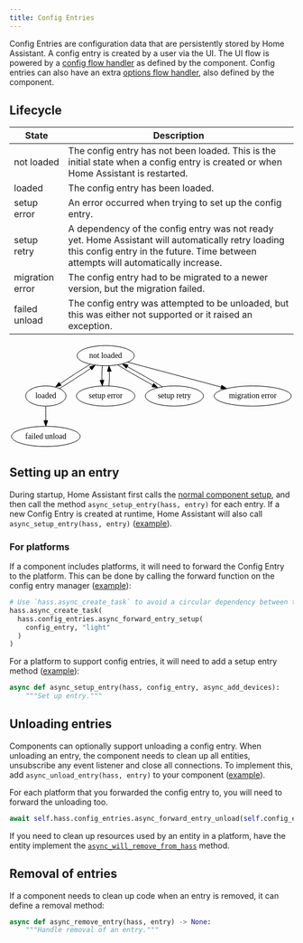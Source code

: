 ```yaml
---
title: Config Entries
---
```


Config Entries are configuration data that are persistently stored by Home Assistant. A config entry is created by a user via the UI. The UI flow is powered by a [config flow handler](config_entries_config_flow_handler.md) as defined by the component. Config entries can also have an extra [options flow handler](config_entries_options_flow_handler.md), also defined by the component.

## Lifecycle

| State | Description |
| ----- | ----------- |
| not loaded | The config entry has not been loaded. This is the initial state when a config entry is created or when Home Assistant is restarted. |
| loaded | The config entry has been loaded. |
| setup error | An error occurred when trying to set up the config entry. |
| setup retry | A dependency of the config entry was not ready yet. Home Assistant will automatically retry loading this config entry in the future. Time between attempts will automatically increase.
| migration error | The config entry had to be migrated to a newer version, but the migration failed.
| failed unload | The config entry was attempted to be unloaded, but this was either not supported or it raised an exception.

<svg class='invertDark' width="508pt" height="188pt" viewBox="0.00 0.00 508.00 188.00" xmlns="http://www.w3.org/2000/svg">
<g id="graph1" class="graph" transform="scale(1 1) rotate(0) translate(4 184)">
<title>G</title>
<polygon fill="none" stroke="none" points="-4,5 -4,-184 505,-184 505,5 -4,5"></polygon>
<g id="node1" class="node"><title>not loaded</title>
<ellipse fill="none" stroke="black" cx="168" cy="-162" rx="51.3007" ry="18"></ellipse>
<text text-anchor="middle" x="168" y="-157.8" font-family="Times,serif" font-size="14.00">not loaded</text>
</g>
<g id="node3" class="node"><title>loaded</title>
<ellipse fill="none" stroke="black" cx="61" cy="-90" rx="36.1722" ry="18"></ellipse>
<text text-anchor="middle" x="61" y="-85.8" font-family="Times,serif" font-size="14.00">loaded</text>
</g>
<g id="edge2" class="edge"><title>not loaded-&gt;loaded</title>
<path fill="none" stroke="black" d="M140.518,-146.666C123.947,-136.676 103.104,-123.187 86.8392,-111.989"></path>
<polygon fill="black" stroke="black" points="88.532,-108.902 78.3309,-106.041 84.5212,-114.639 88.532,-108.902"></polygon>
</g>
<g id="node5" class="node"><title>setup error</title>
<ellipse fill="none" stroke="black" cx="168" cy="-90" rx="52.3895" ry="18"></ellipse>
<text text-anchor="middle" x="168" y="-85.8" font-family="Times,serif" font-size="14.00">setup error</text>
</g>
<g id="edge4" class="edge"><title>not loaded-&gt;setup error</title>
<path fill="none" stroke="black" d="M162.122,-144.055C161.304,-136.346 161.061,-127.027 161.395,-118.364"></path>
<polygon fill="black" stroke="black" points="164.894,-118.491 162.087,-108.275 157.911,-118.012 164.894,-118.491"></polygon>
</g>
<g id="node7" class="node"><title>setup retry</title>
<ellipse fill="none" stroke="black" cx="291" cy="-90" rx="52.0932" ry="18"></ellipse>
<text text-anchor="middle" x="291" y="-85.8" font-family="Times,serif" font-size="14.00">setup retry</text>
</g>
<g id="edge6" class="edge"><title>not loaded-&gt;setup retry</title>
<path fill="none" stroke="black" d="M189.578,-145.465C206.94,-134.869 231.584,-120.783 252.292,-109.59"></path>
<polygon fill="black" stroke="black" points="254.022,-112.634 261.19,-104.832 250.722,-106.461 254.022,-112.634"></polygon>
</g>
<g id="node9" class="node"><title>migration error</title>
<ellipse fill="none" stroke="black" cx="431" cy="-90" rx="69.1427" ry="18"></ellipse>
<text text-anchor="middle" x="431" y="-85.8" font-family="Times,serif" font-size="14.00">migration error</text>
</g>
<g id="edge8" class="edge"><title>not loaded-&gt;migration error</title>
<path fill="none" stroke="black" d="M207.659,-150.445C252.053,-138.628 324.343,-119.388 374.607,-106.01"></path>
<polygon fill="black" stroke="black" points="375.588,-109.37 384.351,-103.416 373.787,-102.606 375.588,-109.37"></polygon>
</g>
<g id="edge10" class="edge"><title>loaded-&gt;not loaded</title>
<path fill="none" stroke="black" d="M85.5216,-103.56C102.143,-113.462 123.939,-127.508 141.027,-139.231"></path>
<polygon fill="black" stroke="black" points="139.274,-142.276 149.481,-145.116 143.273,-136.53 139.274,-142.276"></polygon>
</g>
<g id="node12" class="node"><title>failed unload</title>
<ellipse fill="none" stroke="black" cx="61" cy="-18" rx="61.5781" ry="18"></ellipse>
<text text-anchor="middle" x="61" y="-13.8" font-family="Times,serif" font-size="14.00">failed unload</text>
</g>
<g id="edge12" class="edge"><title>loaded-&gt;failed unload</title>
<path fill="none" stroke="black" d="M61,-71.6966C61,-63.9827 61,-54.7125 61,-46.1124"></path>
<polygon fill="black" stroke="black" points="64.5001,-46.1043 61,-36.1043 57.5001,-46.1044 64.5001,-46.1043"></polygon>
</g>
<g id="edge16" class="edge"><title>setup error-&gt;not loaded</title>
<path fill="none" stroke="black" d="M173.913,-108.275C174.715,-116.03 174.94,-125.362 174.591,-134.005"></path>
<polygon fill="black" stroke="black" points="171.094,-133.832 173.878,-144.055 178.077,-134.327 171.094,-133.832"></polygon>
</g>
<g id="edge14" class="edge"><title>setup retry-&gt;not loaded</title>
<path fill="none" stroke="black" d="M269.469,-106.507C252.104,-117.106 227.436,-131.206 206.71,-142.408"></path>
<polygon fill="black" stroke="black" points="204.973,-139.368 197.805,-147.17 208.273,-145.541 204.973,-139.368"></polygon>
</g>
</g>
</svg>

<!--
Graphviz:
digraph G {
  "not loaded" -> "loaded"
  "not loaded" -> "setup error"
  "not loaded" -> "setup retry"
  "not loaded" -> "migration error"
  "loaded" -> "not loaded"
  "loaded" -> "failed unload"
  "setup retry" -> "not loaded"
  "setup error" -> "not loaded"
}
-->

## Setting up an entry

During startup, Home Assistant first calls the [normal component setup](/creating_component_index.md),
and then call the method `async_setup_entry(hass, entry)` for each entry. If a new Config Entry is
created at runtime, Home Assistant will also call `async_setup_entry(hass, entry)` ([example](https://github.com/home-assistant/core/blob/0.68.0/homeassistant/components/hue/__init__.py#L119)).

### For platforms

If a component includes platforms, it will need to forward the Config Entry to the platform. This can
be done by calling the forward function on the config entry manager ([example](https://github.com/home-assistant/core/blob/0.68.0/homeassistant/components/hue/bridge.py#L81)):

```python
# Use `hass.async_create_task` to avoid a circular dependency between the platform and the component
hass.async_create_task(
  hass.config_entries.async_forward_entry_setup(
    config_entry, "light"
  )
)
```

For a platform to support config entries, it will need to add a setup entry method ([example](https://github.com/home-assistant/core/blob/0.68.0/homeassistant/components/light/hue.py#L60)):

```python
async def async_setup_entry(hass, config_entry, async_add_devices):
    """Set up entry."""
```

## Unloading entries

Components can optionally support unloading a config entry. When unloading an entry, the component needs to clean up all entities, unsubscribe any event listener and close all connections. To implement this, add `async_unload_entry(hass, entry)` to your component ([example](https://github.com/home-assistant/core/blob/0.68.0/homeassistant/components/hue/__init__.py#L136)).

For each platform that you forwarded the config entry to, you will need to forward the unloading too.

```python
await self.hass.config_entries.async_forward_entry_unload(self.config_entry, "light")
```

If you need to clean up resources used by an entity in a platform, have the entity implement the [`async_will_remove_from_hass`](core/entity.md#async_will_remove_from_hass) method.

## Removal of entries

If a component needs to clean up code when an entry is removed, it can define a removal method:

```python
async def async_remove_entry(hass, entry) -> None:
    """Handle removal of an entry."""
```
